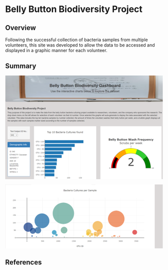 # Belly Button Biodiversity Project

## Overview

Following the successful collection of bacteria samples from multiple volunteers, this site was developed to allow the data to be accessed and displayed in a graphic manner for each volunteer.

## Summary

![Selection field and first two graphs](https://github.com/MattK1454/belly-button-samples/blob/main/images/biodiversity-site.png)

![Bubble graph](https://github.com/MattK1454/belly-button-samples/blob/main/images/biodiversity-site2.png)

## References
